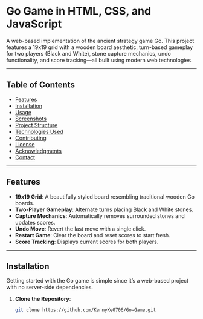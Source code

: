 # Go Game in HTML, CSS, and JavaScript

A web-based implementation of the ancient strategy game Go. This project features a 19x19 grid with a wooden board aesthetic, turn-based gameplay for two players (Black and White), stone capture mechanics, undo functionality, and score tracking—all built using modern web technologies.

---

## Table of Contents

- [Features](#features)
- [Installation](#installation)
- [Usage](#usage)
- [Screenshots](#screenshots)
- [Project Structure](#project-structure)
- [Technologies Used](#technologies-used)
- [Contributing](#contributing)
- [License](#license)
- [Acknowledgments](#acknowledgments)
- [Contact](#contact)

---

## Features

- **19x19 Grid**: A beautifully styled board resembling traditional wooden Go boards.
- **Two-Player Gameplay**: Alternate turns placing Black and White stones.
- **Capture Mechanics**: Automatically removes surrounded stones and updates scores.
- **Undo Move**: Revert the last move with a single click.
- **Restart Game**: Clear the board and reset scores to start fresh.
- **Score Tracking**: Displays current scores for both players.

---

## Installation

Getting started with the Go game is simple since it’s a web-based project with no server-side dependencies.

1. **Clone the Repository**:
   ```bash
   git clone https://github.com/KennyKe0706/Go-Game.git
   
